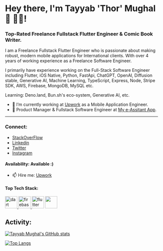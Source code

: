 # Hey there, I'm Tayyab 'Thor' Mughal 👋 👨‍💻! 

<!-- <a href="#"><img width="100%" height="4%" src="https://camo.githubusercontent.com/992babdffd8c74a1502de375fbdf7e4d54773242/68747470733a2f2f6d656469612e67697068792e636f6d2f6d656469612f53576f536b4e36447854737a71494b4571762f67697068792e676966" height="50px"/></a> -->

### Top-Rated Freelance Fullstack Flutter Engineer & Comic Book Writer.

I am a Freelance Fullstack Flutter Engineer who is passionate about making robust, modern mobile applications for International clients. With over 4 years of working experience as a Freelance Software Engineer.

I primarily have experience working on the Full-Stack Software Engineer including Flutter, iOS Native, Python, FastApi, ChatGPT, OpenAI, Diffusion stable, Generative AI, Machine Learning, TypeScript, Express, Node, Stripe SDK, AWS, Firebase, MongoDB, MySQL etc.

Learning: Deno.land, Bun.sh's eco-system, Generative AI, etc.

- 🔭 I’m currently working at [Upwork](https://www.upwork.com/freelancers/~01d478bbabdfa2e861) as a Mobile Application Engineer.
- 🔭 Product Manager & Fullstack Software Engineer at [My e-Assitant App](https://myeassistant.app/).
***

### Connect: 
- [StackOverFlow](https://stackoverflow.com/users/7155849/mr-tayyab-mughal)
- [Linkedin](https://www.linkedin.com/in/mrtayyabmughal/)
- [Twitter](https://twitter.com/wodatoki/)
- [Instagram](https://www.instagram.com/wodatoki/)



#### Availability: Available :)
- 📫 Hire me: [Upwork](https://www.upwork.com/freelancers/~01d478bbabdfa2e861)
#### Top Tech Stack:

<a href="https://dart.dev" target="_blank"> <img src="https://www.vectorlogo.zone/logos/dartlang/dartlang-icon.svg" alt="dart" width="40" height="40"/> </a> <a href="https://firebase.google.com/" target="_blank"> <img src="https://www.vectorlogo.zone/logos/firebase/firebase-icon.svg" alt="firebase" width="40" height="40"/> </a> <a href="https://flutter.dev" target="_blank"> <img src="https://www.vectorlogo.zone/logos/flutterio/flutterio-icon.svg" alt="flutter" width="40" height="40"/></a> <a href = "https://riverpod.dev/" tarrget = "_blank"> <img src = "https://riverpod.dev/img/logo.svg" height = "40" width = "40"/> </a>



<!-- [![Top Langs](https://github-readme-stats.vercel.app/api/top-langs/?username=tayyabmughal676)](https://github.com/tayyabmughal676/github-readme-stats) -->

## Activity:
[![Tayyab Mughal's GitHub stats](https://github-readme-stats.vercel.app/api?username=tayyabmughal676)](https://github.com/tayyabmughal676/github-readme-stats)

[![Top Langs](https://github-readme-stats.vercel.app/api/top-langs/?username=tayyabmughal676&layout=compact)](https://github.com/tayyabmughal676/github-readme-stats)


<!--
**saifalfalah/saifalfalah** is a ✨ _special_ ✨ repository because its `README.md` (this file) appears on your GitHub profile.

Here are some ideas to get you started:

- 🔭 I’m currently working on ...
- 🌱 I’m currently learning ...
- 👯 I’m looking to collaborate on ...
- 🤔 I’m looking for help with ...
- 💬 Ask me about ...
- 📫 How to reach me: ...
- 😄 Pronouns: ...
- ⚡ Fun fact: ...
-->
